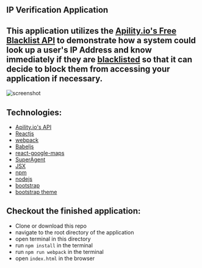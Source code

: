 ## IP Verification Application 

## This application utilizes the [Apility.io's Free Blacklist API](https://apility.io/) to demonstrate how a system could look up a user's IP Address and know immediately if they are [blacklisted](https://www.whatismyip.com/why-is-my-ip-blacklisted/) so that it can decide to block them from accessing your application if necessary.

![screenshot](https://github.com/clfolmar/travis-react-ipverifier/blob/master/screenshot.jpg)

## Technologies:
- [Apility.io's API](https://apility.io/apidocs/)
- [Reactjs](https://facebook.github.io/react/)
- [webpack](https://webpack.github.io/)
- [Babeljs](https://babeljs.io/)
- [react-google-maps](https://github.com/tomchentw/react-google-maps)
- [SuperAgent](https://visionmedia.github.io/superagent/)
- [JSX](https://jsx.github.io/)
- [npm](https://github.com/npm/npm)
- [nodejs](https://nodejs.org/en/)
- [bootstrap](https://getbootstrap.com/)
- [bootstrap theme](https://startbootstrap.com/template-overviews/landing-page/)


## Checkout the finished application:
- Clone or download this repo
- navigate to the root directory of the application
- open terminal in this directory
- run `npm install` in the terminal
- run `npm run webpack` in the terminal
- open `index.html` in the browser
